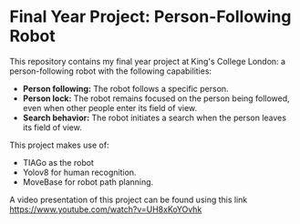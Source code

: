 # Final Year Project: Person-Following Robot

This repository contains my final year project at King's College London: a person-following robot with the following capabilities:

- **Person following:** The robot follows a specific person.
- **Person lock:** The robot remains focused on the person being followed, even when other people enter its field of view.
- **Search behavior:** The robot initiates a search when the person leaves its field of view.

This project makes use of:

- TIAGo as the robot 
- Yolov8 for human recognition.
- MoveBase for robot path planning.

A video presentation of this project can be found using this link https://www.youtube.com/watch?v=UH8xKoYOvhk
